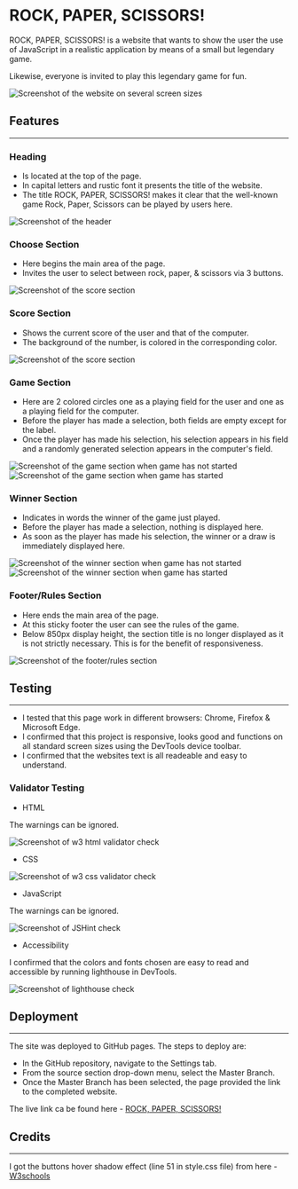 # ROCK, PAPER, SCISSORS!

ROCK, PAPER, SCISSORS! is a website that wants to show the user the use of JavaScript in a realistic application by means of a small but legendary game. 

Likewise, everyone is invited to play this legendary game for fun.

![Screenshot of the website on several screen sizes](assets/images/screenshot-responsiveness.PNG)

## Features
---
### Heading
- Is located at the top of the page.
- In capital letters and rustic font it presents the title of the website.
- The title ROCK, PAPER, SCISSORS! makes it clear that the well-known game Rock, Paper, Scissors can be played by users here.

![Screenshot of the header](assets/images/screenshot-heading.PNG)

### Choose Section
- Here begins the main area of the page.
- Invites the user to select between rock, paper, & scissors via 3 buttons.

![Screenshot of the score section](assets/images/screenshot-choose-section.PNG)

### Score Section
- Shows the current score of the user and that of the computer.
- The background of the number, is colored in the corresponding color.

![Screenshot of the score section](assets/images/screenshot-score-section.PNG)

### Game Section
- Here are 2 colored circles one as a playing field for the user and one as a playing field for the computer.
- Before the player has made a selection, both fields are empty except for the label.
- Once the player has made his selection, his selection appears in his field and a randomly generated selection appears in the computer's field.

![Screenshot of the game section when game has not started](assets/images/screenshot-game-section-1.PNG)
![Screenshot of the game section when game has started](assets/images/screenshot-game-section-2.PNG)

### Winner Section
- Indicates in words the winner of the game just played.
- Before the player has made a selection, nothing is displayed here.
- As soon as the player has made his selection, the winner or a draw is immediately displayed here.

![Screenshot of the winner section when game has not started](assets/images/screenshot-winner-section-1.PNG)
![Screenshot of the winner section when game has started](assets/images/screenshot-winner-section-2.PNG)

### Footer/Rules Section
- Here ends the main area of the page.
- At this sticky footer the user can see the rules of the game.
- Below 850px display height, the section title is no longer displayed as it is not strictly necessary. This is for the benefit of responsiveness.

![Screenshot of the footer/rules section](assets/images/screenshot-rules-section.PNG)


## Testing
---
- I tested that this page work in different browsers: Chrome, Firefox & Microsoft Edge.
- I confirmed that this project is responsive, looks good and functions on all standard screen sizes using the DevTools device toolbar.
- I confirmed that the websites text is all readeable and easy to understand.

### Validator Testing
- HTML

The warnings can be ignored.

![Screenshot of w3 html validator check](assets/images/screenshot-validator-html.PNG)

- CSS

![Screenshot of w3 css validator check](assets/images/screenshot-validator-css.PNG)

- JavaScript

The warnings can be ignored.

![Screenshot of JSHint check](assets/images/screenshot-validator-javascript.PNG)

- Accessibility

I confirmed that the colors and fonts chosen are easy to read and accessible by running lighthouse in DevTools.

![Screenshot of lighthouse check](assets/images/screenshot-lighthouse-check.PNG)

## Deployment
---
The site was deployed to GitHub pages. The steps to deploy are:
- In the GitHub repository, navigate to the Settings tab.
- From the source section drop-down menu, select the Master Branch.
- Once the Master Branch has been selected, the page provided the link to the completed website.

The live link ca be found here - [ROCK, PAPER, SCISSORS!](https://lucanoah.github.io/rock-paper-scissors/)

## Credits
---
I got the buttons hover shadow effect (line 51 in style.css file) from here - [W3schools](https://www.w3schools.com/css/css3_buttons.asp)



